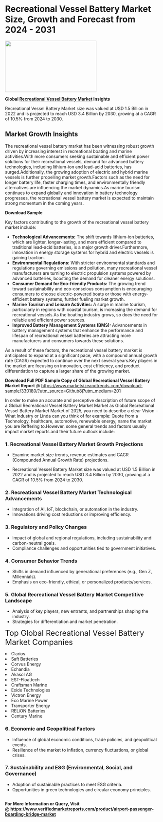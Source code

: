 <H1>Recreational Vessel Battery Market Size, Growth and Forecast from 2024 - 2031</H1><img class="aligncenter size-medium wp-image-584254" src="https://thirdeyenews.in/wp-content/uploads/2024/09/Global-Market-Research-300x168.jpeg" alt="" width="300" height="168" /><p><strong>Global&nbsp;<a href="https://www.marketsizeandtrends.com/download-sample/330180/?utm_source=Github8j?utm_medium=201">Recreational Vessel Battery Market</a> Insights</strong></p><p>Recreational Vessel Battery Market size was valued at USD 1.5 Billion in 2022 and is projected to reach USD 3.4 Billion by 2030, growing at a CAGR of 10.5% from 2024 to 2030.</p><p><h2>Market Growth Insights</h2> <p>The recreational vessel battery market has been witnessing robust growth driven by increasing interest in recreational boating and marine activities.With more consumers seeking sustainable and efficient power solutions for their recreational vessels, demand for advanced battery technologies, including lithium-ion and lead-acid batteries, has surged.Additionally, the growing adoption of electric and hybrid marine vessels is further propelling market growth.Factors such as the need for longer battery life, faster charging times, and environmentally friendly alternatives are influencing the market dynamics.As marine tourism continues to expand globally and innovation in battery technology progresses, the recreational vessel battery market is expected to maintain strong momentum in the coming years.</p> <p><strong>Download Sample</strong></p> <p>Key factors contributing to the growth of the recreational vessel battery market include:</p> <ul> <li><strong>Technological Advancements:</strong> The shift towards lithium-ion batteries, which are lighter, longer-lasting, and more efficient compared to traditional lead-acid batteries, is a major growth driver.Furthermore, innovation in energy storage systems for hybrid and electric vessels is gaining traction.</li> <li><strong>Environmental Regulations:</strong> With stricter environmental standards and regulations governing emissions and pollution, many recreational vessel manufacturers are turning to electric propulsion systems powered by advanced batteries, boosting the demand for cleaner energy solutions.</li> <li><strong>Consumer Demand for Eco-friendly Products:</strong> The growing trend toward sustainability and eco-conscious consumption is encouraging consumers to choose electric-powered boats or those with energy-efficient battery systems, further fueling market growth.</li> <li><strong>Marine Tourism and Leisure Activities:</strong> A surge in marine tourism, particularly in regions with coastal tourism, is increasing the demand for recreational vessels.As the boating industry grows, so does the need for reliable and efficient power sources.</li> <li><strong>Improved Battery Management Systems (BMS):</strong> Advancements in battery management systems that enhance the performance and lifespan of recreational vessel batteries are attracting more manufacturers and consumers towards these solutions.</li> </ul> <p>As a result of these factors, the recreational vessel battery market is anticipated to expand at a significant pace, with a compound annual growth rate (CAGR) expected to continue over the next several years.Key players in the market are focusing on innovation, cost efficiency, and product differentiation to capture a larger share of the growing market.</p> <p><span class=""><strong>Download Full PDF Sample Copy of Global Recreational Vessel Battery Market Report</strong> @ <a href="https://www.marketsizeandtrends.com/download-sample/330180/?utm_source=Github8j?utm_medium=201" target="_blank">https://www.marketsizeandtrends.com/download-sample/330180/?utm_source=Github8j?utm_medium=201</a></span></p><p>In order to make an accurate and perceptive description of future scope of a Global&nbsp;Recreational Vessel Battery Market Market as Global&nbsp;Recreational Vessel Battery Market Market of 2025, you need to describe a clear Vision &ndash; What Industry or Linda can you think of for example: Quote from a Technology, healthcare, automotive, renewable energy, name the market you are Reffering to.However, some general trends and factors usually impact market reports and their future outlook include:</p><h3>1.&nbsp;<strong>Recreational Vessel Battery Market Growth Projections</strong></h3><ul><li>Examine market size trends, revenue estimates and CAGR (Compounded Annual Growth Rate) projections.</li><li><p>Recreational Vessel Battery Market size was valued at USD 1.5 Billion in 2022 and is projected to reach USD 3.4 Billion by 2030, growing at a CAGR of 10.5% from 2024 to 2030.</p></li></ul><h3>2.&nbsp;<strong>Recreational Vessel Battery Market Technological Advancements</strong></h3><ul><li>Integration of AI, IoT, blockchain, or automation in the industry.</li><li>Innovations driving cost reductions or improving efficiency.</li></ul><h3>3.&nbsp;<strong>Regulatory and Policy Changes</strong></h3><ul><li>Impact of global and regional regulations, including sustainability and carbon-neutral goals.</li><li>Compliance challenges and opportunities tied to government initiatives.</li></ul><h3>4.&nbsp;<strong>Consumer Behavior Trends</strong></h3><ul><li>Shifts in demand influenced by generational preferences (e.g., Gen Z, Millennials).</li><li>Emphasis on eco-friendly, ethical, or personalized products/services.</li></ul><h3>5.&nbsp;<strong>Global Recreational Vessel Battery Market Competitive Landscape</strong></h3><ul><li>Analysis of key players, new entrants, and partnerships shaping the industry.</li><li>Strategies for differentiation and market penetration.</li></ul><p data-pm-slice="1 1 []"><span style="color: inherit; font-family: inherit; font-size: 25px;">Top Global Recreational Vessel Battery Market Companies</span></p><div class="" data-test-id=""><p><li>Clarios</li><li> Saft Batteries</li><li> Corvus Energy</li><li> Echandia</li><li> Akasol AG</li><li> EST-Floattech</li><li> Craftsman Marine</li><li> Exide Technologies</li><li> Victron Energy</li><li> Eco Marine Power</li><li> Transporter Energy</li><li> RELiON Batteries</li><li> Century Marine</li></p></div><h3>6.&nbsp;<strong>Economic and Geopolitical Factors</strong></h3><ul><li>Influence of global economic conditions, trade policies, and geopolitical events.</li><li>Resilience of the market to inflation, currency fluctuations, or global crises.</li></ul><h3>7.&nbsp;<strong>Sustainability and ESG (Environmental, Social, and Governance)</strong></h3><ul><li>Adoption of sustainable practices to meet ESG criteria.</li><li>Opportunities in green technologies and circular economy principles.</li></ul><h2><strong style="font-size: 14px;">For More Information or Query, Visit @&nbsp;</strong><a style="background-color: #ffffff; font-size: 14px;" href="https://www.marketsizeandtrends.com/report/recreational-vessel-battery-market/" target="_blank">https://www.verifiedmarketreports.com/product/airport-passenger-boarding-bridge-market</a></h2>